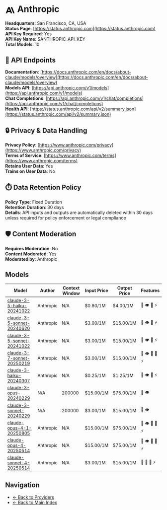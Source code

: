 # <img src="./logo.svg" alt="Anthropic Logo" style="vertical-align: middle; height: 32px; width: auto; min-width: 32px"> Anthropic

**Headquarters**: San Francisco, CA, USA  
**Status Page**: [https://status.anthropic.com](https://status.anthropic.com)  
**API Key Required**: Yes  
**API Key Name**: $ANTHROPIC_API_KEY  
**Total Models**: 10

## 🔗 API Endpoints

**Documentation**: [https://docs.anthropic.com/en/docs/about-claude/models/overview](https://docs.anthropic.com/en/docs/about-claude/models/overview)  
**Models API**: [https://api.anthropic.com/v1/models](https://api.anthropic.com/v1/models)  
**Chat Completions**: [https://api.anthropic.com/v1/chat/completions](https://api.anthropic.com/v1/chat/completions)  
**Health API**: [https://status.anthropic.com/api/v2/summary.json](https://status.anthropic.com/api/v2/summary.json)  

## 🔒 Privacy & Data Handling

**Privacy Policy**: [https://www.anthropic.com/privacy](https://www.anthropic.com/privacy)  
**Terms of Service**: [https://www.anthropic.com/terms](https://www.anthropic.com/terms)  
**Retains User Data**: Yes  
**Trains on User Data**: No  

## ⏱️ Data Retention Policy

**Policy Type**: Fixed Duration  
**Retention Duration**: 30 days  
**Details**: API inputs and outputs are automatically deleted within 30 days unless required for policy enforcement or legal compliance  

## 🛡️ Content Moderation

**Requires Moderation**: No  
**Content Moderated**: Yes  
**Moderated by**: Anthropic  

## Models

| Model | Author | Context Window | Input Price | Output Price | Features |
|-------|--------|----------------|-------------|--------------|----------|
| [claude-3-5-haiku-20241022](./models/claude-3-5-haiku-20241022.md) | Anthropic | N/A | $0.80/1M | $4.00/1M | <span title="Text Processing">📝</span> <span title="Vision/Image Input">👁️</span> <span title="Tool Calling">🔧</span> <span title="Response Streaming">⚡</span> |
| [claude-3-5-sonnet-20240620](./models/claude-3-5-sonnet-20240620.md) | Anthropic | N/A | $3.00/1M | $15.00/1M | <span title="Text Processing">📝</span> <span title="Vision/Image Input">👁️</span> <span title="Tool Calling">🔧</span> <span title="Response Streaming">⚡</span> |
| [claude-3-5-sonnet-20241022](./models/claude-3-5-sonnet-20241022.md) | Anthropic | N/A | $3.00/1M | $15.00/1M | <span title="Text Processing">📝</span> <span title="Vision/Image Input">👁️</span> <span title="Tool Calling">🔧</span> <span title="Response Streaming">⚡</span> |
| [claude-3-7-sonnet-20250219](./models/claude-3-7-sonnet-20250219.md) | Anthropic | N/A | $3.00/1M | $15.00/1M | <span title="Text Processing">📝</span> <span title="Vision/Image Input">👁️</span> <span title="Tool Calling">🔧</span> <span title="Advanced Reasoning">🧠</span> <span title="Response Streaming">⚡</span> |
| [claude-3-haiku-20240307](./models/claude-3-haiku-20240307.md) | Anthropic | N/A | $0.25/1M | $1.25/1M | <span title="Text Processing">📝</span> <span title="Vision/Image Input">👁️</span> <span title="Tool Calling">🔧</span> <span title="Response Streaming">⚡</span> |
| [claude-3-opus-20240229](./models/claude-3-opus-20240229.md) | N/A | 200000 | $15.00/1M | $75.00/1M | <span title="Text Processing">📝</span> <span title="Vision/Image Input">👁️</span> |
| [claude-3-sonnet-20240229](./models/claude-3-sonnet-20240229.md) | N/A | 200000 | $3.00/1M | $15.00/1M | <span title="Text Processing">📝</span> <span title="Vision/Image Input">👁️</span> |
| [claude-opus-4-1-20250805](./models/claude-opus-4-1-20250805.md) | Anthropic | N/A | $15.00/1M | $75.00/1M | <span title="Text Processing">📝</span> <span title="Vision/Image Input">👁️</span> <span title="Tool Calling">🔧</span> <span title="Advanced Reasoning">🧠</span> <span title="Response Streaming">⚡</span> |
| [claude-opus-4-20250514](./models/claude-opus-4-20250514.md) | Anthropic | N/A | $15.00/1M | $75.00/1M | <span title="Text Processing">📝</span> <span title="Vision/Image Input">👁️</span> <span title="Tool Calling">🔧</span> <span title="Advanced Reasoning">🧠</span> <span title="Response Streaming">⚡</span> |
| [claude-sonnet-4-20250514](./models/claude-sonnet-4-20250514.md) | Anthropic | N/A | $3.00/1M | $15.00/1M | <span title="Text Processing">📝</span> <span title="Tool Calling">🔧</span> <span title="Advanced Reasoning">🧠</span> <span title="Response Streaming">⚡</span> |

## Navigation

- [← Back to Providers](../README.md)
- [← Back to Main Index](../../README.md)
